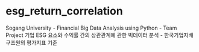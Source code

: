 # esg_return_correlation
Sogang University - Financial Big Data Analysis using Python - Team Project
기업 ESG 요소와 수익률 간의 상관관계에 관한 빅데이터 분석 - 한국기업지배구조원의 평가지표 기준

